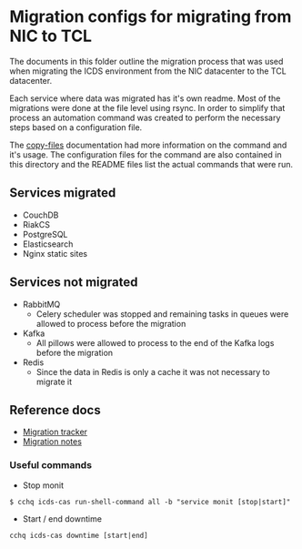 # Migration configs for migrating from NIC to TCL

The documents in this folder outline the migration process that was used when migrating
the ICDS environment from the NIC datacenter to the TCL datacenter.

Each service where data was migrated has it's own readme. Most of the migrations were
done at the file level using rsync. In order to simplify that process an automation
command was created to perform the necessary steps based on a configuration file.

The [copy-files](https://dimagi.github.io/commcare-cloud/commcare-cloud/commands/#copy-files) documentation
had more information on the command and it's usage. The configuration files for the command are also
contained in this directory and the README files list the actual commands that were run.

## Services migrated
* CouchDB
* RiakCS
* PostgreSQL
* Elasticsearch
* Nginx static sites

## Services not migrated
* RabbitMQ
  * Celery scheduler was stopped and remaining tasks in queues were allowed to process before the migration
* Kafka
  * All pillows were allowed to process to the end of the Kafka logs before the migration
* Redis
  * Since the data in Redis is only a cache it was not necessary to migrate it

## Reference docs

* [Migration tracker](https://docs.google.com/spreadsheets/d/1ATq3y-2bhp6a6IMAiUnyLCK9695QQT1MXTQO1MGEtKY/edit#gid=251109428)
* [Migration notes](https://docs.google.com/document/d/1EwC6agZ-N7_YvEQJ8Fx0RdikjBSjmcDqRP3tqwcWl08/edit)


### Useful commands
* Stop monit
```
$ cchq icds-cas run-shell-command all -b "service monit [stop|start]"
```

* Start / end downtime
```
cchq icds-cas downtime [start|end]
``` 
